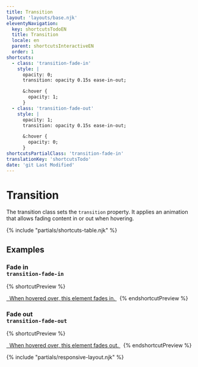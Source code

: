 ```yaml
---
title: Transition
layout: 'layouts/base.njk'
eleventyNavigation:
  key: shortcutsTodoEN
  title: Transition
  locale: en
  parent: shortcutsInteractiveEN
  order: 1
shortcuts:
  - class: 'transition-fade-in'
    style: |
      opacity: 0;
      transition: opacity 0.15s ease-in-out;

      &:hover {
        opacity: 1;
      }
  - class: 'transition-fade-out'
    style: |
      opacity: 1;
      transition: opacity 0.15s ease-in-out;

      &:hover {
        opacity: 0;
      }
shortcutsPartialClass: 'transition-fade-in'
translationKey: 'shortcutsTodo'
date: 'git Last Modified'
---
```


# Transition

The transition class sets the `transition` property. It applies an animation that allows fading content in or out when hovering.

{% include "partials/shortcuts-table.njk" %}

## Examples

### Fade in<br/>`transition-fade-in`

{% shortcutPreview %}

<a href="#" class="transition-fade-in">
  When hovered over, this element fades in.
</a> 
{% endshortcutPreview %}

### Fade out<br/>`transition-fade-out`

{% shortcutPreview %}

<a href="#" class="transition-fade-out">
  When hovered over, this element  fades out.
</a> 
{% endshortcutPreview %}

{% include "partials/responsive-layout.njk" %}
